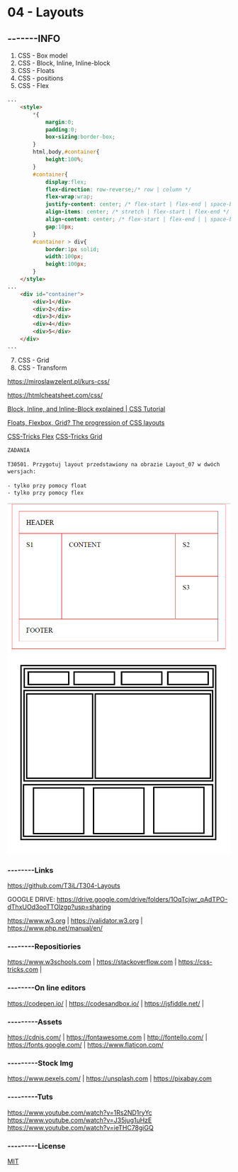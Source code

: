 # 04 - Layouts

## -------INFO

1. CSS - Box model
2. CSS - Block, Inline, Inline-block
3. CSS - Floats
4. CSS - positions
5. CSS - Flex
```html
...
    <style>
        *{
            margin:0;
            padding:0;
            box-sizing:border-box;
        }
        html,body,#container{
            height:100%;
        }
        #container{
            display:flex;
            flex-direction: row-reverse;/* row | column */
            flex-wrap:wrap;
            justify-content: center; /* flex-start | flex-end | space-between | space-around | space-evenly */
            align-items: center; /* stretch | flex-start | flex-end */
            align-content: center; /* flex-start | flex-end | | space-between | space-around | space-evenly | stretch */
            gap:10px;
        }
        #container > div{
            border:1px solid;
            width:100px;
            height:100px;
        }
    </style>
...
    <div id="container">
        <div>1</div>
        <div>2</div>
        <div>3</div>
        <div>4</div>
        <div>5</div>
    </div>
...
```
7. CSS - Grid
8. CSS - Transform



https://miroslawzelent.pl/kurs-css/

https://htmlcheatsheet.com/css/

[Block, Inline, and Inline-Block explained | CSS Tutorial](https://youtu.be/x_i2gga-sYg)

[Floats, Flexbox, Grid? The progression of CSS layouts](https://youtu.be/R7gqJkdc5dM)

[CSS-Tricks Flex](https://css-tricks.com/snippets/css/a-guide-to-flexbox/)
[CSS-Tricks Grid](https://css-tricks.com/snippets/css/complete-guide-grid/)

```
ZADANIA

T30501. Przygotuj layout przedstawiony na obrazie Layout_07 w dwóch wersjach: 

- tylko przy pomocy float
- tylko przy pomocy flex
```
![Layout_07](/Layout_02.PNG)
![Layout_07](/Layout_07.jpg)

### --------Links
https://github.com/T3iL/T304-Layouts

GOOGLE DRIVE: https://drive.google.com/drive/folders/1OqTcjwr_qAdTPO-dThxUOd3ooTTOlzgp?usp=sharing

https://www.w3.org | https://validator.w3.org | https://www.php.net/manual/en/
### --------Repositiories
https://www.w3schools.com | https://stackoverflow.com | https://css-tricks.com |
### --------On line editors
https://codepen.io/ | https://codesandbox.io/ | https://jsfiddle.net/ |
### ---------Assets
https://cdnjs.com/ | https://fontawesome.com | http://fontello.com/ | https://fonts.google.com/ | https://www.flaticon.com/
### ---------Stock Img
https://www.pexels.com/ | https://unsplash.com | https://pixabay.com
### ---------Tuts
https://www.youtube.com/watch?v=1Rs2ND1ryYc
https://www.youtube.com/watch?v=J35jug1uHzE
https://www.youtube.com/watch?v=ieTHC78giGQ
### ---------License
[MIT](https://choosealicense.com/licenses/mit/)
